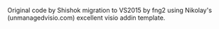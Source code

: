 Original code by Shishok
migration to VS2015 by fng2 using Nikolay's (unmanagedvisio.com) excellent visio addin template.
